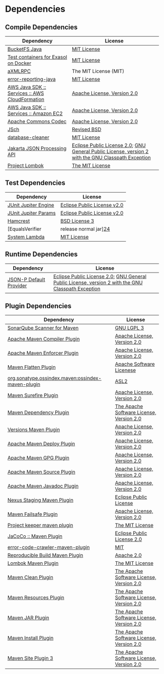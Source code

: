 <!-- @formatter:off -->
# Dependencies

## Compile Dependencies

| Dependency                                          | License                                                                                                        |
| --------------------------------------------------- | -------------------------------------------------------------------------------------------------------------- |
| [BucketFS Java][0]                                  | [MIT License][1]                                                                                               |
| [Test containers for Exasol on Docker][2]           | [MIT License][3]                                                                                               |
| [aXMLRPC][4]                                        | The MIT License (MIT)                                                                                          |
| [error-reporting-java][5]                           | [MIT License][6]                                                                                               |
| [AWS Java SDK :: Services :: AWS CloudFormation][7] | [Apache License, Version 2.0][8]                                                                               |
| [AWS Java SDK :: Services :: Amazon EC2][7]         | [Apache License, Version 2.0][8]                                                                               |
| [Apache Commons Codec][9]                           | [Apache License, Version 2.0][10]                                                                              |
| [JSch][11]                                          | [Revised BSD][12]                                                                                              |
| [database-cleaner][13]                              | [MIT License][14]                                                                                              |
| [Jakarta JSON Processing API][15]                   | [Eclipse Public License 2.0][16]; [GNU General Public License, version 2 with the GNU Classpath Exception][17] |
| [Project Lombok][18]                                | [The MIT License][19]                                                                                          |

## Test Dependencies

| Dependency                                | License                           |
| ----------------------------------------- | --------------------------------- |
| [JUnit Jupiter Engine][20]                | [Eclipse Public License v2.0][21] |
| [JUnit Jupiter Params][20]                | [Eclipse Public License v2.0][21] |
| [Hamcrest][22]                            | [BSD License 3][23]               |
| [EqualsVerifier | release normal jar][24] | [Apache License, Version 2.0][10] |
| [System Lambda][25]                       | [MIT License][26]                 |

## Runtime Dependencies

| Dependency                    | License                                                                                                        |
| ----------------------------- | -------------------------------------------------------------------------------------------------------------- |
| [JSON-P Default Provider][15] | [Eclipse Public License 2.0][16]; [GNU General Public License, version 2 with the GNU Classpath Exception][17] |

## Plugin Dependencies

| Dependency                                              | License                                        |
| ------------------------------------------------------- | ---------------------------------------------- |
| [SonarQube Scanner for Maven][27]                       | [GNU LGPL 3][28]                               |
| [Apache Maven Compiler Plugin][29]                      | [Apache License, Version 2.0][10]              |
| [Apache Maven Enforcer Plugin][30]                      | [Apache License, Version 2.0][10]              |
| [Maven Flatten Plugin][31]                              | [Apache Software Licenese][32]                 |
| [org.sonatype.ossindex.maven:ossindex-maven-plugin][33] | [ASL2][32]                                     |
| [Maven Surefire Plugin][34]                             | [Apache License, Version 2.0][10]              |
| [Maven Dependency Plugin][35]                           | [The Apache Software License, Version 2.0][32] |
| [Versions Maven Plugin][36]                             | [Apache License, Version 2.0][10]              |
| [Apache Maven Deploy Plugin][37]                        | [Apache License, Version 2.0][10]              |
| [Apache Maven GPG Plugin][38]                           | [Apache License, Version 2.0][10]              |
| [Apache Maven Source Plugin][39]                        | [Apache License, Version 2.0][10]              |
| [Apache Maven Javadoc Plugin][40]                       | [Apache License, Version 2.0][10]              |
| [Nexus Staging Maven Plugin][41]                        | [Eclipse Public License][42]                   |
| [Maven Failsafe Plugin][43]                             | [Apache License, Version 2.0][10]              |
| [Project keeper maven plugin][44]                       | [The MIT License][45]                          |
| [JaCoCo :: Maven Plugin][46]                            | [Eclipse Public License 2.0][47]               |
| [error-code-crawler-maven-plugin][48]                   | [MIT][49]                                      |
| [Reproducible Build Maven Plugin][50]                   | [Apache 2.0][32]                               |
| [Lombok Maven Plugin][51]                               | [The MIT License][49]                          |
| [Maven Clean Plugin][52]                                | [The Apache Software License, Version 2.0][32] |
| [Maven Resources Plugin][53]                            | [The Apache Software License, Version 2.0][32] |
| [Maven JAR Plugin][54]                                  | [The Apache Software License, Version 2.0][32] |
| [Maven Install Plugin][55]                              | [The Apache Software License, Version 2.0][32] |
| [Maven Site Plugin 3][56]                               | [The Apache Software License, Version 2.0][32] |

[0]: https://github.com/exasol/bucketfs-java/
[1]: https://github.com/exasol/bucketfs-java/blob/main/LICENSE
[2]: https://github.com/exasol/exasol-testcontainers/
[3]: https://github.com/exasol/exasol-testcontainers/blob/main/LICENSE
[4]: https://github.com/gturri/aXMLRPC
[5]: https://github.com/exasol/error-reporting-java/
[6]: https://github.com/exasol/error-reporting-java/blob/main/LICENSE
[7]: https://aws.amazon.com/sdkforjava
[8]: https://aws.amazon.com/apache2.0
[9]: https://commons.apache.org/proper/commons-codec/
[10]: https://www.apache.org/licenses/LICENSE-2.0.txt
[11]: http://www.jcraft.com/jsch/
[12]: http://www.jcraft.com/jsch/LICENSE.txt
[13]: https://github.com/exasol/database-cleaner/
[14]: https://github.com/exasol/database-cleaner/blob/main/LICENSE
[15]: https://github.com/eclipse-ee4j/jsonp
[16]: https://projects.eclipse.org/license/epl-2.0
[17]: https://projects.eclipse.org/license/secondary-gpl-2.0-cp
[18]: https://projectlombok.org
[19]: https://projectlombok.org/LICENSE
[20]: https://junit.org/junit5/
[21]: https://www.eclipse.org/legal/epl-v20.html
[22]: http://hamcrest.org/JavaHamcrest/
[23]: http://opensource.org/licenses/BSD-3-Clause
[24]: https://www.jqno.nl/equalsverifier
[25]: https://github.com/stefanbirkner/system-lambda/
[26]: http://opensource.org/licenses/MIT
[27]: http://sonarsource.github.io/sonar-scanner-maven/
[28]: http://www.gnu.org/licenses/lgpl.txt
[29]: https://maven.apache.org/plugins/maven-compiler-plugin/
[30]: https://maven.apache.org/enforcer/maven-enforcer-plugin/
[31]: https://www.mojohaus.org/flatten-maven-plugin/
[32]: http://www.apache.org/licenses/LICENSE-2.0.txt
[33]: https://sonatype.github.io/ossindex-maven/maven-plugin/
[34]: https://maven.apache.org/surefire/maven-surefire-plugin/
[35]: http://maven.apache.org/plugins/maven-dependency-plugin/
[36]: http://www.mojohaus.org/versions-maven-plugin/
[37]: https://maven.apache.org/plugins/maven-deploy-plugin/
[38]: https://maven.apache.org/plugins/maven-gpg-plugin/
[39]: https://maven.apache.org/plugins/maven-source-plugin/
[40]: https://maven.apache.org/plugins/maven-javadoc-plugin/
[41]: http://www.sonatype.com/public-parent/nexus-maven-plugins/nexus-staging/nexus-staging-maven-plugin/
[42]: http://www.eclipse.org/legal/epl-v10.html
[43]: https://maven.apache.org/surefire/maven-failsafe-plugin/
[44]: https://github.com/exasol/project-keeper/
[45]: https://github.com/exasol/project-keeper/blob/main/LICENSE
[46]: https://www.jacoco.org/jacoco/trunk/doc/maven.html
[47]: https://www.eclipse.org/legal/epl-2.0/
[48]: https://github.com/exasol/error-code-crawler-maven-plugin
[49]: https://opensource.org/licenses/MIT
[50]: http://zlika.github.io/reproducible-build-maven-plugin
[51]: https://anthonywhitford.com/lombok.maven/lombok-maven-plugin/
[52]: http://maven.apache.org/plugins/maven-clean-plugin/
[53]: http://maven.apache.org/plugins/maven-resources-plugin/
[54]: http://maven.apache.org/plugins/maven-jar-plugin/
[55]: http://maven.apache.org/plugins/maven-install-plugin/
[56]: http://maven.apache.org/plugins/maven-site-plugin/
